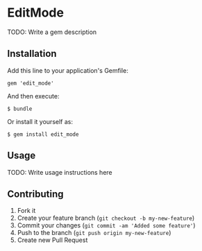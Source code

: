 # EditMode

TODO: Write a gem description

## Installation

Add this line to your application's Gemfile:

    gem 'edit_mode'

And then execute:

    $ bundle

Or install it yourself as:

    $ gem install edit_mode

## Usage

TODO: Write usage instructions here

## Contributing

1. Fork it
2. Create your feature branch (`git checkout -b my-new-feature`)
3. Commit your changes (`git commit -am 'Added some feature'`)
4. Push to the branch (`git push origin my-new-feature`)
5. Create new Pull Request
